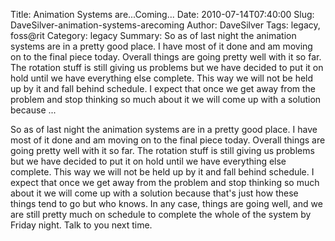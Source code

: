 Title: Animation Systems are...Coming...
Date: 2010-07-14T07:40:00
Slug: DaveSilver-animation-systems-arecoming
Author: DaveSilver
Tags: legacy, foss@rit
Category: legacy
Summary: So as of last night the animation systems are in a pretty good place. I have most of it done and am moving on to the final piece today. Overall things are going pretty well with it so far. The rotation stuff is still giving us problems but we have decided to put it on hold until we have everything else complete. This way we will not be held up by it and fall behind schedule. I expect that once we get away from the problem and stop thinking so much about it we will come up with a solution because ... 

So as of last night the animation systems are in a pretty good place. I have
most of it done and am moving on to the final piece today. Overall things are
going pretty well with it so far. The rotation stuff is still giving us
problems but we have decided to put it on hold until we have everything else
complete. This way we will not be held up by it and fall behind schedule. I
expect that once we get away from the problem and stop thinking so much about
it we will come up with a solution because that's just how these things tend
to go but who knows. In any case, things are going well, and we are still
pretty much on schedule to complete the whole of the system by Friday night.
Talk to you next time.

